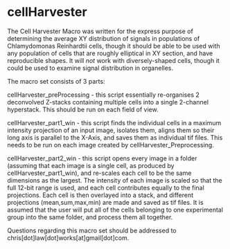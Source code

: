 # cellHarvester
The Cell Harvester Macro was written for the express purpose of determining the average XY distribution of signals in populations of Chlamydomonas Reinhardtii cells, though it should be able to be used with any population of cells that are roughly elliptical in XY section, and have reproducible shapes. It will *not* work with diversely-shaped cells, though it could be used to examine signal distribution in organelles.

The macro set consists of 3 parts:

cellHarvester_preProcessing - this script essentially re-organises 2 deconvolved Z-stacks containing multiple cells into a single 2-channel hyperstack. This should be run on each field of view.

cellHarvester_part1_win - this script finds the individual cells in a maximum intensity projection of an input image, isolates them, aligns them so their long axis is parallel to the X-Axis, and saves them as individual tif files. This needs to be run on each image created by cellHarvester_Preprocessing.

cellHarvester_part2_win - this script opens every image in a folder (assuming that each image is a single cell, as produced by cellHarvester_part1_win), and re-scales each cell to be the same dimensions as the largest. The intensity of each image is scaled so that the full 12-bit range is used, and each cell contributes equally to the final projections. Each cell is then overlayed into a stack, and different projections (mean,sum,max,min) are made and saved as tif files. It is assumed that the user will put all of the cells belonging to one experimental group into the same folder, and process them all together.

Questions regarding this macro set should be addressed to chris[dot]law[dot]works[at]gmail[dot]com.
